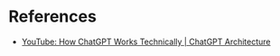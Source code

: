 # References
- [YouTube: How ChatGPT Works Technically | ChatGPT Architecture](https://www.youtube.com/watch?v=bSvTVREwSNw)
